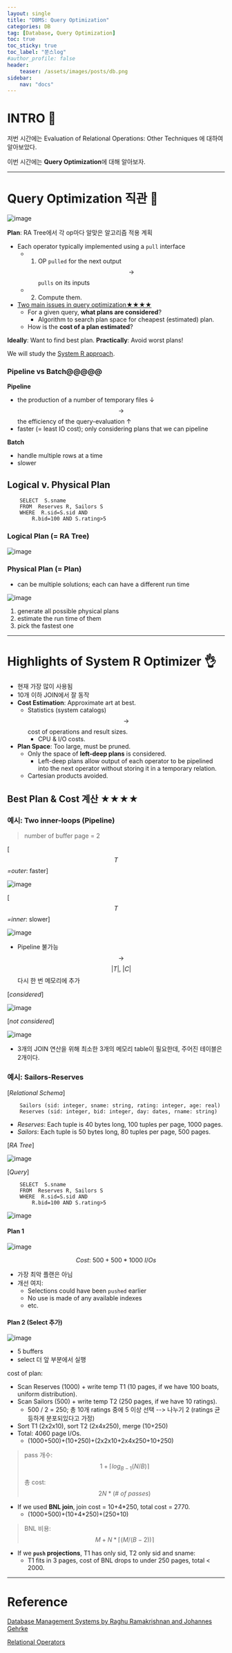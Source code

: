 ```yaml
---
layout: single
title: "DBMS: Query Optimization"
categories: DB
tag: [Database, Query Optimization]
toc: true
toc_sticky: true
toc_label: "쭌스log"
#author_profile: false
header:
    teaser: /assets/images/posts/db.png
sidebar:
    nav: "docs"
---
```


# INTRO 🙌
저번 시간에는 Evaluation of Relational Operations: Other Techniques 에 대하여 알아보았다.

이번 시간에는 **Query Optimization**에 대해 알아보자.

****
# Query Optimization 직관 👀
![image](https://user-images.githubusercontent.com/39285147/204927988-6ad23c14-e6be-46d5-aac3-9365d114c818.png)

**Plan**: RA Tree에서 각 op마다 알맞은 알고리즘 적용 계획
- Each operator typically implemented using a `pull` interface
    - 1. OP `pulled` for the next output $$\rightarrow$$ `pulls` on its inputs
    - 2. Compute them.
- [Two main issues in query optimization★★★★](#best-plan--cost-계산-★★★★)
    - For a given query, **what plans are considered**?
        - Algorithm to search plan space for cheapest (estimated) plan.
    - How is the **cost of a plan estimated**?

**Ideally**: Want to find best plan. **Practically**: Avoid worst plans!

We will study the [System R approach](#highlights-of-system-r-optimizer).

### Pipeline vs Batch@@@@@
**Pipeline**
- the production of a number of temporary files ↓ $$\rightarrow$$ the efficiency of the query-evaluation ↑ 
- faster (= least IO cost); only considering plans that we can pipeline

**Batch**
- handle multiple rows at a time
- slower

## Logical v. Physical Plan
        SELECT  S.sname
        FROM  Reserves R, Sailors S
        WHERE  R.sid=S.sid AND 
            R.bid=100 AND S.rating>5

### Logical Plan (= RA Tree)
![image](https://user-images.githubusercontent.com/39285147/204926482-c442a614-4ba9-4487-8da1-b2fa1be680f5.png)

### Physical Plan (= Plan)
- can be multiple solutions; each can have a different run time

![image](https://user-images.githubusercontent.com/39285147/204926523-d32f5076-c771-4fd4-9db4-213cf8ce1892.png)

1. generate all possible physical plans
2. estimate the run time of them
3. pick the fastest one

****
# Highlights of System R Optimizer 👌
- 현재 가장 많이 사용됨
- 10개 이하 JOIN에서 잘 동작
- **Cost Estimation**: Approximate art at best.
    - Statistics (system catalogs) $$\rightarrow$$ cost of operations and result sizes.
        - CPU & I/O costs.
- **Plan Space**: Too large, must be pruned.
    - Only the space of **left-deep plans** is considered.
        - Left-deep plans allow output of each operator to be pipelined into the next operator without storing it in a temporary relation.
    - Cartesian products avoided.

## Best Plan & Cost 계산 ★★★★
### 예시: Two inner-loops (Pipeline)
> number of  buffer page = 2

[*$$T$$=outer*: faster]

![image](https://user-images.githubusercontent.com/39285147/205403947-950db85e-9a27-4aa9-bef4-77eb28fab17e.png)

[*$$T$$=inner*: slower]

![image](https://user-images.githubusercontent.com/39285147/205403966-28989dad-ff61-49e1-9f11-860d2d7c0347.png)

- Pipeline 불가능 $$\rightarrow$$ $$|T|,\ |C|$$ 다시 한 번 메모리에 추가

[*considered*]

![image](https://user-images.githubusercontent.com/39285147/205403876-789f2eae-8842-42a4-b5dd-24ce69a8a201.png)

[*not considered*]

![image](https://user-images.githubusercontent.com/39285147/205403826-8bb255b0-0076-46fa-ba0a-d7e965887def.png)

- 3개의 JOIN 연산을 위해 최소한 3개의 메모리 table이 필요한데, 주어진 테이블은 2개이다. 

### 예시: Sailors-Reserves
[*Relational Schema*]

        Sailors (sid: integer, sname: string, rating: integer, age: real)
        Reserves (sid: integer, bid: integer, day: dates, rname: string)

- *Reserves*: Each tuple is 40 bytes long,  100 tuples per page, 1000 pages.
- *Sailors*: Each tuple is 50 bytes long,  80 tuples per page, 500 pages. 

[*RA Tree*]

![image](https://user-images.githubusercontent.com/39285147/205424990-5ffb4c4c-6716-49f6-a24d-57f0393db4e7.png)

[*Query*]

        SELECT  S.sname
        FROM  Reserves R, Sailors S
        WHERE  R.sid=S.sid AND 
            R.bid=100 AND S.rating>5

![image](https://user-images.githubusercontent.com/39285147/206876648-5e3159fb-28e7-4ede-b1ad-c176fb1df5c2.png)

#### Plan 1
![image](https://user-images.githubusercontent.com/39285147/205424979-3bb07aaf-7d05-4426-92bf-bb092dbdd530.png)

$$Cost:\ 500+500*1000\ I/Os$$

- 가장 최악 플랜은 아님
- 개선 여지: 
    - Selections could have been `pushed` earlier
    - No use is made of any available indexes
    - etc.

#### Plan 2 (Select 추가)
![image](https://user-images.githubusercontent.com/39285147/205425638-1cd2930d-5791-4ac8-9a6a-b1303926ecbb.png)

- 5 buffers
- select 더 앞 부분에서 실행

cost of plan:
- Scan Reserves (1000) + write temp T1 (10 pages, if we have 100 boats, uniform distribution).
- Scan Sailors (500) + write temp T2 (250 pages, if we have 10 ratings).
    - 500 / 2 = 250; 총 10개 ratings 중에 5 이상 선택 --> 나누기 2 (ratings 균등하게 분포되있다고 가정)
- Sort T1 (2x2x10), sort T2 (2x4x250), merge (10+250)
- Total:  4060 page I/Os.
    - (1000+500)+(10+250)+(2x2x10+2x4x250+10+250)

> pass 개수: $$1+\lceil log_{B-1}(N/B)\rceil$$
>
> 총 cost: $$2N*(\#\ of\ passes)$$

- If we used **BNL join**, join cost = 10+4*250, total cost = 2770.
    - (1000+500)+(10+4*250)+(250+10)

> BNL 비용: $$M+N*\lceil (M/(B-2)) \rceil$$

- If we **`push` projections**, T1 has only sid, T2 only sid and sname:
    - T1 fits in 3 pages, cost of BNL drops to under 250 pages, total < 2000.

****
# Reference 
[Database Management Systems by Raghu Ramakrishnan and Johannes Gehrke](https://pages.cs.wisc.edu/~dbbook/)

[Relational Operators](https://www.javatpoint.com/dbms-relational-algebra)